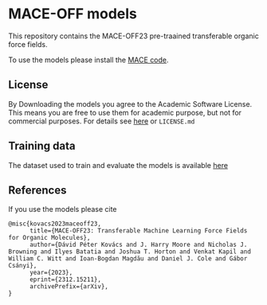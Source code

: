 # MACE-OFF models
This repository contains the MACE-OFF23 pre-traained transferable organic force fields. 

To use the models please install the [MACE code](https://github.com/ACEsuit/mace). 

## License
By Downloading the models you agree to the Academic Software License. This means you are free to use them for academic purpose, but not for commercial purposes. For details see [here](https://github.com/gabor1/ASL) or `LICENSE.md`


## Training data
The dataset used to train and evaluate the models is available [here](10.17863/CAM.107498)
## References

If you use the models please cite

```
@misc{kovacs2023maceoff23,
      title={MACE-OFF23: Transferable Machine Learning Force Fields for Organic Molecules}, 
      author={Dávid Péter Kovács and J. Harry Moore and Nicholas J. Browning and Ilyes Batatia and Joshua T. Horton and Venkat Kapil and William C. Witt and Ioan-Bogdan Magdău and Daniel J. Cole and Gábor Csányi},
      year={2023},
      eprint={2312.15211},
      archivePrefix={arXiv},
}
```
